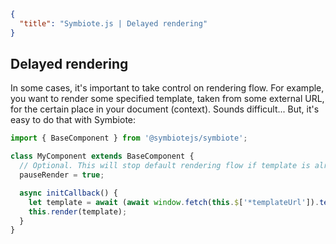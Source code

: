```json
{
  "title": "Symbiote.js | Delayed rendering"
}
```
## Delayed rendering

In some cases, it's important to take control on rendering flow. For example, you want to render some specified template, taken from some external URL, for the certain place in your document (context). Sounds difficult... But, it's easy to do that with Symbiote: 

```javascript
import { BaseComponent } from '@symbiotejs/symbiote';

class MyComponent extends BaseComponent {
  // Optional. This will stop default rendering flow if template is already set:
  pauseRender = true;

  async initCallback() {
    let template = await (await window.fetch(this.$['*templateUrl']).text());
    this.render(template);
  }
}
```